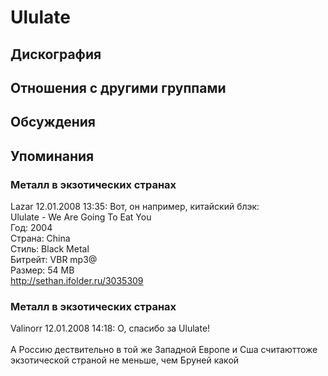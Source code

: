 # Ululate



## Дискография


## Отношения с другими группами


## Обсуждения


## Упоминания

### Металл в экзотических странах

Lazar 12.01.2008 13:35:
Вот, он например, китайский блэк:<BR>Ululate - We Are Going To Eat You<BR>Год: 2004<BR>Страна: China<BR>Стиль: Black Metal<BR>Битрейт: VBR mp3@<BR>Размер: 54 MB<BR><A HREF="http://sethan.ifolder.ru/3035309" TARGET="_blank">http://sethan.ifolder.ru/3035309</A>

### Металл в экзотических странах

Valinorr 12.01.2008 14:18:
О, спасибо за Ululate!<BR><BR>А Россию дествительно в той же Западной Европе и Сша считаюттоже экзотической страной не меньше, чем Бруней какой

